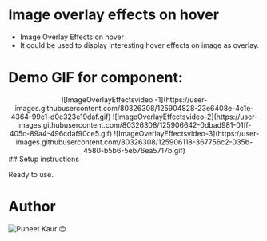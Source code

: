 # Image overlay effects on hover
  - Image Overlay Effects on hover
  - It could be used to display interesting hover effects on image as overlay.

# Demo GIF for component:

<div align="center">
![ImageOverlayEffectsvideo -1](https://user-images.githubusercontent.com/80326308/125904828-23e6408e-4c1e-4364-99c1-d0e323e19daf.gif)
![ImageOverlayEffectsvideo-2](https://user-images.githubusercontent.com/80326308/125906642-0dbad981-01ff-405c-89a4-496cdaf90ce5.gif)
![ImageOverlayEffectsvideo-3](https://user-images.githubusercontent.com/80326308/125906118-367756c2-035b-4580-b5b6-5eb76ea5717b.gif)
</div>
 ## Setup instructions

Ready to use.
# Author

![Puneet Kaur 😊](https://github.com/puneetkaur2929) 
 

